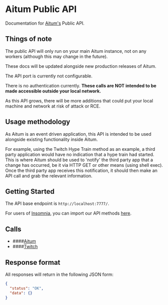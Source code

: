 # Aitum Public API

Documentation for [Aitum's](https://aitum.tv) Public API.

## Things of note

The public API will only run on your main Aitum instance, not on any workers (although this may change in the future).

These docs will be updated alongside new production releases of Aitum.

The API port is currently not configurable.

There is no authentication currently. **These calls are NOT intended to be made accessible outside your local network.**

As this API grows, there will be more additions that could put your local machine and network at risk of attack or RCE.

## Usage methodology

As Aitum is an event driven application, this API is intended to be used alongside existing functionality inside Aitum.

For example, using the Twitch Hype Train method as an example, a third party application would have no indication that a hype train had started.
This is where Aitum should be used to 'notify' the third party app that a change has occurred, be it via HTTP GET or other means (using shell exec).
Once the third party app receives this notification, it should then make an API call and grab the relevant information.


## Getting Started

The API base endpoint is `http://localhost:7777/`. 

For users of [Insomnia](https://insomnia.rest), you can import our API methods [here](api.json).

## Calls

- ####[Aitum](Aitum.md)
- ####[Twitch](Twitch.md)

## Response format

All responses will return in the following JSON form:

```json
{
  "status": "OK",
  "data": {}
}
```